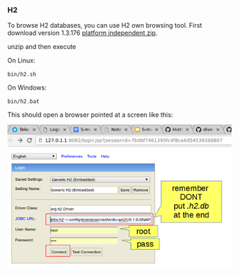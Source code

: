 

### H2

To browse H2 databases, you can use H2 own browsing tool. First download 
version 1.3.176 [platform independent zip](http://www.h2database.com/h2-2014-04-05.zip). 

unzip and then execute 

On Linux:

```
bin/h2.sh
```

On Windows:

```
bin/h2.bat
```

This should open a browser pointed at a screen like this:

<img src="img/h2-1.png">
